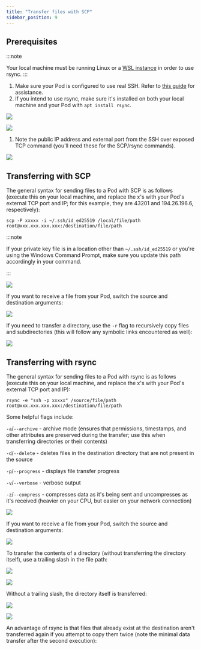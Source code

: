 ```yaml
---
title: "Transfer files with SCP"
sidebar_position: 9
---
```


## Prerequisites

:::note

Your local machine must be running Linux or a [WSL instance](https://learn.microsoft.com/en-us/windows/wsl/about) in order to use rsync.
:::

1. Make sure your Pod is configured to use real SSH. Refer to [this guide](https://docs.runpod.io/docs/use-real-ssh) for assistance.
2. If you intend to use rsync, make sure it's installed on both your local machine and your Pod with `apt install rsync`.

![](/img/docs/ae0ee09-image.png)

![](/img/docs/d00988d-image.png)

1. Note the public IP address and external port from the SSH over exposed TCP command (you'll need these for the SCP/rsync commands).

![](/img/docs/c099425-image.png)

## Transferring with SCP

The general syntax for sending files to a Pod with SCP is as follows (execute this on your local machine, and replace the x's with your Pod's external TCP port and IP; for this example, they are 43201 and 194.26.196.6, respectively):

```shell
scp -P xxxxx -i ~/.ssh/id_ed25519 /local/file/path root@xxx.xxx.xxx.xxx:/destination/file/path
```

:::note

If your private key file is in a location other than `~/.ssh/id_ed25519` or you're using the Windows Command Prompt, make sure you update this path accordingly in your command.

:::

![](/img/docs/1e471f2-3.png)

If you want to receive a file from your Pod, switch the source and destination arguments:

![](/img/docs/51e282a-4.png)

If you need to transfer a directory, use the `-r` flag to recursively copy files and subdirectories (this will follow any symbolic links encountered as well):

![](/img/docs/47d5c1c-5.png)

## Transferring with rsync

The general syntax for sending files to a Pod with rsync is as follows (execute this on your local machine, and replace the x's with your Pod's external TCP port and IP):

```shell
rsync -e "ssh -p xxxxx" /source/file/path root@xxx.xxx.xxx.xxx:/destination/file/path
```

Some helpful flags include:

`-a`/`--archive` - archive mode (ensures that permissions, timestamps, and other attributes are preserved during the transfer; use this when transferring directories or their contents)

`-d`/`--delete` - deletes files in the destination directory that are not present in the source

`-p`/`--progress` - displays file transfer progress

`-v`/`--verbose` - verbose output

`-z`/`--compress` - compresses data as it's being sent and uncompresses as it's received (heavier on your CPU, but easier on your network connection)

![](/img/docs/b7e7dd5-6.png)

If you want to receive a file from your Pod, switch the source and destination arguments:

![](/img/docs/4867182-7.png)

To transfer the contents of a directory (without transferring the directory itself), use a trailing slash in the file path:

![](/img/docs/ec221c3-image.png)

![](/img/docs/28a2134-image.png)

Without a trailing slash, the directory itself is transferred:

![](/img/docs/ec31ef2-image.png)

![](/img/docs/effbe45-image.png)

An advantage of rsync is that files that already exist at the destination aren't transferred again if you attempt to copy them twice (note the minimal data transfer after the second execution):
